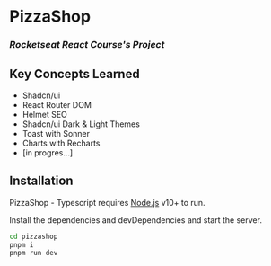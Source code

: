 # PizzaShop

### _Rocketseat React Course's Project_

## Key Concepts Learned

- Shadcn/ui
- React Router DOM
- Helmet SEO
- Shadcn/ui Dark & Light Themes
- Toast with Sonner
- Charts with Recharts
- [in progres...]

## Installation

PizzaShop - Typescript requires [Node.js](https://nodejs.org/) v10+ to run.

Install the dependencies and devDependencies and start the server.

```sh
cd pizzashop
pnpm i
pnpm run dev
```
